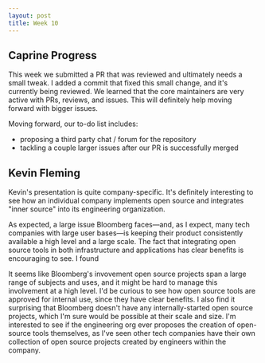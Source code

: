 ```yaml
---
layout: post
title: Week 10
---
```


## Caprine Progress
This week we submitted a PR that was reviewed and ultimately needs a small tweak. I added a commit that fixed this small change, and it's currently being reviewed. We learned that the core maintainers are very active with PRs, reviews, and issues. This will definitely help moving forward with bigger issues.

Moving forward, our to-do list includes:
* proposing a third party chat / forum for the repository 
* tackling a couple larger issues after our PR is successfully merged

## Kevin Fleming
Kevin's presentation is quite company-specific. It's definitely interesting to see how an individual company implements open source and integrates "inner source" into its engineering organization. 

As expected, a large issue Bloomberg faces—and, as I expect, many tech companies with large user bases—is keeping their product consistently available a high level and a large scale. The fact that integrating open source tools in both infrastructure and applications has clear benefits is encouraging to see. I found

It seems like Bloomberg's invovement open source projects span a large range of subjects and uses, and it might be hard to manage this involvement at a high level. I'd be curious to see how open source tools are approved for internal use, since they have clear benefits. I also find it surprising that Bloomberg doesn't have any internally-started open source projects, which I'm sure would be possible at their scale and size. I'm interested to see if the engineering org ever proposes the creation of open-source tools themselves, as I've seen other tech companies have their own collection of open source projects created by engineers within the company. 
